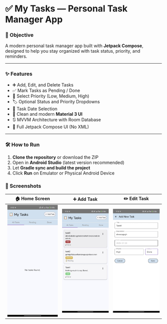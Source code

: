 # ✅ My Tasks — Personal Task Manager App

### 🎯 Objective  
A modern personal task manager app built with **Jetpack Compose**, designed to help you stay organized with task status, priority, and reminders.

---

### ✨ Features

- ➕ Add, Edit, and Delete Tasks  
- ✅ Mark Tasks as Pending / Done  
- 🔺 Select Priority (Low, Medium, High)  
- 🏷️ Optional Status and Priority Dropdowns  
- 📅 Task Date Selection  
- 🧾 Clean and modern **Material 3 UI**  
- 🔃 MVVM Architecture with Room Database  
- 📱 Full Jetpack Compose UI (No XML)

---

### 🛠️ How to Run

1. **Clone the repository** or download the ZIP  
2. Open in **Android Studio** (latest version recommended)  
3. Let **Gradle sync and build the project**  
4. Click **Run** on Emulator or Physical Android Device


### 📸 Screenshots

| 🏠 Home Screen              | ➕ Add Task                 | ✏️ Edit Task                |
|-----------------------------|----------------------------|-----------------------------|
| ![Home](screenshots/56.jpg) | ![Add](screenshots/57.jpg) | ![Edit](screenshots/58.jpg) |




